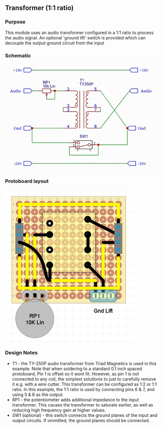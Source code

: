## Transformer (1:1 ratio)

### Purpose
This module uses an audio transformer configured in a 1:1 ratio to process the audio signal. An optional 'ground lift' switch is provided which can decouple the output ground circuit from the input

### Schematic
![alt text](schematic.jpg)

### Protoboard layout
![alt text](protoboard.jpg)

### Design Notes
- T1 - the TY-250P audio transformer from Triad Magnetics is used in this example. Note that when soldering to a standard 0.1 inch spaced protoboard, Pin 1 is offset so it wont fit. However, as pin 1 is not connected to any coil, the simplest solutionis to just to carefully remove it e.g. with a wire cutter. This transformer can be configured as 1:2 or 1:1 ratio. In this example, the 1:1 ratio is used by connecting pins 6 & 7, and using 5 & 8 as the output.
- RP1 - the potentiometer adds additional impedance to the input transformer. This causes the transformer to saturate earlier, as well as reducing high frequency gain at higher values.
- SW1 (optional) - this switch connects the ground planes of the input and output circuits. If ommitted, the ground planes should be connected.